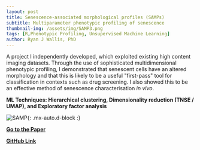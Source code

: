 ```yaml
---
layout: post
title: Senescence-associated morphological profiles (SAMPs)
subtitle: Multiparameter phenotypic profiling of senescence
thumbnail-img: /assets/img/SAMP3.png
tags: [R,Phenotypic Profiling, Unsupervised Machine Learning]
author: Ryan J Wallis, PhD
---
```


A project I independently developed, which exploited existing high content imaging datasets. Through the use of sophisticated multidimensional phenotypic profiling, I demonstrated that senescent cells have an altered morphology and that this is likely to be a useful "first-pass" tool for classification in contexts such as drug screening. I also showed this to be an effective method of senescence characterisation _in vivo_.  

**ML Techniques: Hierarchical clustering, Dimensionality reduction (TNSE / UMAP), and  Exploratory factor analysis**

![SAMP](https://RyanJWallis.github.io/assets/img/SAMP_Large.png){: .mx-auto.d-block :}

<strong><a href="https://pubmed.ncbi.nlm.nih.gov/35580013/">Go to the Paper</a>

<strong><a href="https://github.com/RyanJWallis/SAMPs/settings">GitHub Link</a>

